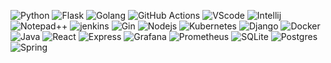![Python](https://img.shields.io/badge/python-3670A0?style=for-the-badge&logo=python&logoColor=ffdd54) ![Flask](https://img.shields.io/badge/flask-%23000.svg?style=for-the-badge&logo=flask&logoColor=white)  ![Golang]( https://img.shields.io/badge/Golang-grey?style=for-the-badge&logo=go)  ![GitHub Actions](https://img.shields.io/badge/github%20actions-4E1D75.svg?style=for-the-badge&logo=githubactions&logoColor=white)
 ![VScode](https://img.shields.io/badge/Visual_Studio_Code-339CFF?style=for-the-badge&logo=visual%20studio%20code&logoColor=white) ![Intellij](https://img.shields.io/badge/IntelliJ_IDEA-000000.svg?style=for-the-badge&logo=intellij-idea&logoColor=white) ![Notepad++](https://img.shields.io/badge/Notepad++-90E59A.svg?style=for-the-badge&logo=notepad%2B%2B&logoColor=black) ![jenkins]( https://img.shields.io/badge/Jenkins-black?style=for-the-badge&logo=jenkins) ![Gin]( https://img.shields.io/badge/flutter-33CEFF?style=for-the-badge&logo=flutter) ![Nodejs]( https://img.shields.io/badge/nodejs-white?style=for-the-badge&logo=node.js) ![Kubernetes]( https://img.shields.io/badge/kuberenetes-EEE7F4?style=for-the-badge&logo=kubernetes) ![Django]( https://img.shields.io/badge/django-37B484?style=for-the-badge&logo=django) ![Docker]( https://img.shields.io/badge/docker-grey?style=for-the-badge&logo=docker) ![Java]( https://img.shields.io/badge/springboot-white?style=for-the-badge&logo=springboot) ![React]( https://img.shields.io/badge/reactjs-2E5C81?style=for-the-badge&logo=react) ![Express]( https://img.shields.io/badge/expressjs-1DC634?style=for-the-badge&logo=express) ![Grafana]( https://img.shields.io/badge/grafana-ECD0A8?style=for-the-badge&logo=grafana) ![Prometheus]( https://img.shields.io/badge/prometheus-grey?style=for-the-badge&logo=prometheus)  ![SQLite]( https://img.shields.io/badge/sqlite-392929?style=for-the-badge&logo=sqlite) ![Postgres]( https://img.shields.io/badge/postgresql-C1D1D9?style=for-the-badge&logo=postgresql) ![Spring]( https://img.shields.io/badge/spring-4A884C?style=for-the-badge&logo=spring)
